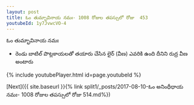 ```yaml
---
layout: post
title: ఓం తుమ్భావినాయ నమః- 1008 రోజుల తపస్సులో రోజు  453
youtubeId: 1y7JvwcVO-4
---
```

 
 
 ఓం తుమ్భావినాయ నమః  
 
 -  రెండు బాటిల్ పొట్లకాయలతో తయారు చేసిన లైర్ (వీణ) ఎవరికి ఉంది దీనిని రుద్ర వీణ అంటారు 
 
  
 
  
 
 
 
 
 
 


{% include youtubePlayer.html id=page.youtubeId %}
 
[Next]({{ site.baseurl }}{% link  split1/_posts/2017-08-10-ఓం అనింధీధాయ నమః- 1008 రోజుల తపస్సులో రోజు  514.md%})
 
